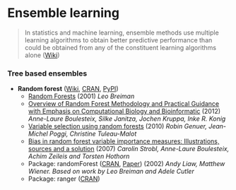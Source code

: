 # Ensemble learning
> In statistics and machine learning, ensemble methods use multiple learning algorithms to obtain better predictive performance than could be obtained from any of the constituent learning algorithms alone ([Wiki](https://en.wikipedia.org/wiki/Ensemble_learning))

### Tree based ensembles
- **Random forest** ([Wiki](https://en.wikipedia.org/wiki/Random_forest), [CRAN](https://cran.r-project.org/web/packages/randomForest/), [PyPI](https://scikit-learn.org/stable/modules/generated/sklearn.ensemble.RandomForestClassifier.html#sklearn.ensemble.RandomForestClassifier))<br>
  - [Random Forests](https://link.springer.com/article/10.1023/A:1010933404324) (2001) *Leo Breiman*
  - [Overview of Random Forest Methodology and Practical Guidance with Emphasis on Computational Biology and Bioinformatic](https://epub.ub.uni-muenchen.de/13766/1/TR.pdf) (2012) *Anne-Laure Boulesteix, Silke Janitza, Jochen Kruppa, Inke R. Konig*
  - [Variable selection using random forests](https://hal.archives-ouvertes.fr/hal-00755489/file/PRLv4.pdf) (2010) *Robin Genuer, Jean-Michel Poggi, Christine Tuleau-Malot*
  - [Bias in random forest variable importance measures: Illustrations, sources and a solution](https://www.ncbi.nlm.nih.gov/pmc/articles/PMC1796903/pdf/1471-2105-8-25.pdf) (2007) *Carolin Strobl, Anne-Laure Boulesteix, Achim Zeileis and Torsten Hothorn*
  - Package: randomForest ([CRAN](https://cran.r-project.org/web/packages/randomForest/), [Paper](http://cogns.northwestern.edu/cbmg/LiawAndWiener2002.pdf)) (2002) *Andy Liaw, Matthew Wiener. Based on work by Leo Breiman and Adele Cutler*
  - Package: ranger ([CRAN](https://cran.r-project.org/web/packages/ranger/))
